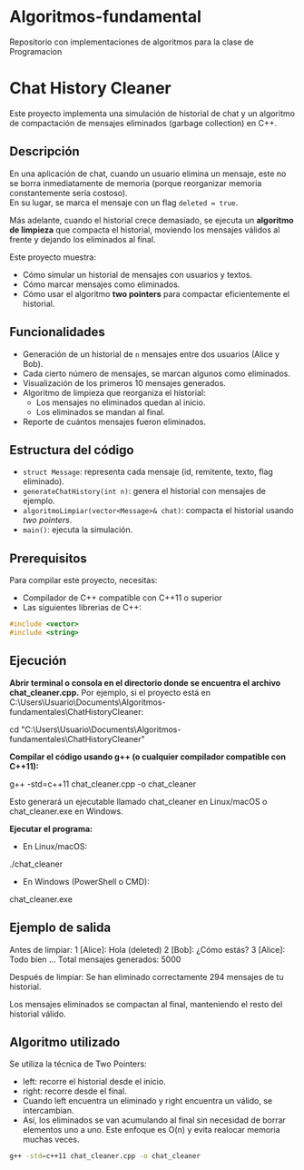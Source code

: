 # Algoritmos-fundamental
Repositorio con implementaciones de algoritmos para la clase de Programacion

# Chat History Cleaner 

Este proyecto implementa una simulación de historial de chat y un algoritmo de compactación de mensajes eliminados (garbage collection) en C++.

## Descripción
En una aplicación de chat, cuando un usuario elimina un mensaje, este no se borra inmediatamente de memoria (porque reorganizar memoria constantemente sería costoso).  
En su lugar, se marca el mensaje con un flag `deleted = true`.  

Más adelante, cuando el historial crece demasiado, se ejecuta un **algoritmo de limpieza** que compacta el historial, moviendo los mensajes válidos al frente y dejando los eliminados al final.

Este proyecto muestra:
- Cómo simular un historial de mensajes con usuarios y textos.
- Cómo marcar mensajes como eliminados.
- Cómo usar el algoritmo **two pointers** para compactar eficientemente el historial.

## Funcionalidades
- Generación de un historial de `n` mensajes entre dos usuarios (Alice y Bob).
- Cada cierto número de mensajes, se marcan algunos como eliminados.
- Visualización de los primeros 10 mensajes generados.
- Algoritmo de limpieza que reorganiza el historial:
  - Los mensajes no eliminados quedan al inicio.
  - Los eliminados se mandan al final.
- Reporte de cuántos mensajes fueron eliminados.

## Estructura del código
- `struct Message`: representa cada mensaje (id, remitente, texto, flag eliminado).
- `generateChatHistory(int n)`: genera el historial con mensajes de ejemplo.
- `algoritmoLimpiar(vector<Message>& chat)`: compacta el historial usando *two pointers*.
- `main()`: ejecuta la simulación.

## Prerequisitos
Para compilar este proyecto, necesitas:

- Compilador de C++ compatible con C++11 o superior
- Las siguientes librerias de C++:

```cpp
#include <vector>
#include <string>
```



## Ejecución
**Abrir terminal o consola en el directorio donde se encuentra el archivo chat_cleaner.cpp.** 
Por ejemplo, si el proyecto está en C:\Users\Usuario\Documents\Algoritmos-fundamentales\ChatHistoryCleaner:

cd "C:\Users\Usuario\Documents\Algoritmos-fundamentales\ChatHistoryCleaner"

**Compilar el código usando g++ (o cualquier compilador compatible con C++11):**

g++ -std=c++11 chat_cleaner.cpp -o chat_cleaner

Esto generará un ejecutable llamado chat_cleaner en Linux/macOS o chat_cleaner.exe en Windows.

**Ejecutar el programa:**

- En Linux/macOS:

./chat_cleaner


- En Windows (PowerShell o CMD):

chat_cleaner.exe

## Ejemplo de salida
Antes de limpiar:
1 [Alice]: Hola (deleted)
2 [Bob]: ¿Cómo estás?
3 [Alice]: Todo bien
...
Total mensajes generados: 5000

Después de limpiar:
Se han eliminado correctamente 294 mensajes de tu historial.

Los mensajes eliminados se compactan al final, manteniendo el resto del historial válido.

## Algoritmo utilizado
Se utiliza la técnica de Two Pointers:
- left: recorre el historial desde el inicio.
- right: recorre desde el final.
- Cuando left encuentra un eliminado y right encuentra un válido, se intercambian.
- Así, los eliminados se van acumulando al final sin necesidad de borrar elementos uno a uno.
Este enfoque es O(n) y evita realocar memoria muchas veces.
```bash
g++ -std=c++11 chat_cleaner.cpp -o chat_cleaner
